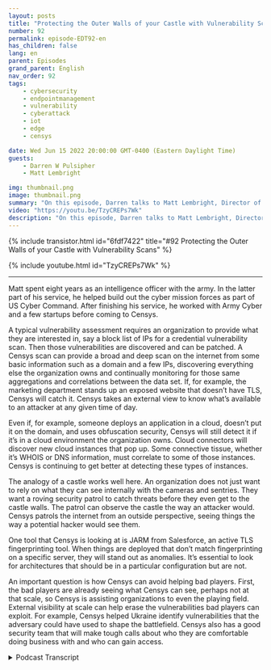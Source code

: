 ```yaml
---
layout: posts
title: "Protecting the Outer Walls of your Castle with Vulnerability Scans"
number: 92
permalink: episode-EDT92-en
has_children: false
lang: en
parent: Episodes
grand_parent: English
nav_order: 92
tags:
    - cybersecurity
    - endpointmanagement
    - vulnerability
    - cyberattack
    - iot
    - edge
    - censys

date: Wed Jun 15 2022 20:00:00 GMT-0400 (Eastern Daylight Time)
guests:
    - Darren W Pulsipher
    - Matt Lembright

img: thumbnail.png
image: thumbnail.png
summary: "On this episode, Darren talks to Matt Lembright, Director of Federal Applications, Censys, about how Censys assesses the attack surface for internet-connected devices, allowing organizations to eliminate vulnerabilities."
video: "https://youtu.be/TzyCREPs7Wk"
description: "On this episode, Darren talks to Matt Lembright, Director of Federal Applications, Censys, about how Censys assesses the attack surface for internet-connected devices, allowing organizations to eliminate vulnerabilities."
---
```


<div>
{% include transistor.html id="6fdf7422" title="#92 Protecting the Outer Walls of your Castle with Vulnerability Scans" %}

{% include youtube.html id="TzyCREPs7Wk" %}
</div>

---

Matt spent eight years as an intelligence officer with the army. In the latter part of his service, he helped build out the cyber mission forces as part of US Cyber Command. After finishing his service, he worked with Army Cyber and a few startups before coming to Censys.

A typical vulnerability assessment requires an organization to provide what they are interested in, say a block list of IPs for a credential vulnerability scan. Then those vulnerabilities are discovered and can be patched. A Censys scan can provide a broad and deep scan on the internet from some basic information such as a domain and a few IPs, discovering everything else the organization owns and continually monitoring for those same aggregations and correlations between the data set. If, for example, the marketing department stands up an exposed website that doesn’t have TLS, Censys will catch it.  Censys takes an external view to know what’s available to an attacker at any given time of day.

Even if, for example, someone deploys an application in a cloud, doesn’t put it on the domain, and uses obfuscation security, Censys will still detect it if it’s in a cloud environment the organization owns. Cloud connectors will discover new cloud instances that pop up. Some connective tissue, whether it’s WHOIS or DNS information, must correlate to some of those instances. Censys is continuing to get better at detecting these types of instances.

The analogy of a castle works well here. An organization does not just want to rely on what they can see internally with the cameras and sentries. They want a roving security patrol to catch threats before they even get to the castle walls. The patrol can observe the castle the way an attacker would. Censys patrols the internet from an outside perspective, seeing things the way a potential hacker would see them.

One tool that Censys is looking at is JARM from Salesforce, an active TLS fingerprinting tool.  When things are deployed that don’t match fingerprinting on a specific server, they will stand out as anomalies. It’s essential to look for architectures that should be in a particular configuration but are not.

An important question is how Censys can avoid helping bad players. First, the bad players are already seeing what Censys can see, perhaps not at that scale, so Censys is assisting organizations to even the playing field. External visibility at scale can help erase the vulnerabilities bad players can exploit. For example, Censys helped Ukraine identify vulnerabilities that the adversary could have used to shape the battlefield. Censys also has a good security team that will make tough calls about who they are comfortable doing business with and who can gain access.



<details>
<summary> Podcast Transcript </summary>

<p></p>

</details>
